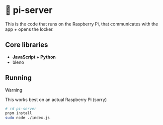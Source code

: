 # 🍓 pi-server

This is the code that runs on the Raspberry Pi, that communicates with the app + opens the locker.

## Core libraries

- **JavaScript + Python**
- bleno

## Running

> [!WARNING]
> This works best on an actual Raspberry Pi (sorry)

```sh
# cd pi-server
pnpm install
sudo node ./index.js
```
